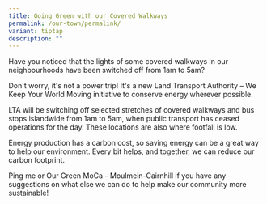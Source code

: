 ```yaml
---
title: Going Green with our Covered Walkways
permalink: /our-town/permalink/
variant: tiptap
description: ""
---
```

<p>Have you noticed that the lights of some covered walkways in our neighbourhoods
have been switched off from 1am to 5am?</p>
<p>Don't worry, it's not a power trip! It's a new Land Transport Authority
– We Keep Your World Moving initiative to conserve energy wherever possible.</p>
<p>LTA will be switching off selected stretches of covered walkways and bus
stops islandwide from 1am to 5am, when public transport has ceased operations
for the day. These locations are also where footfall is low.</p>
<p>Energy production has a carbon cost, so saving energy can be a great way
to help our environment. Every bit helps, and together, we can reduce our
carbon footprint.</p>
<p>Ping me or Our Green MoCa - Moulmein-Cairnhill if you have any suggestions
on what else we can do to help make our community more sustainable!</p>
<p></p>